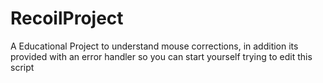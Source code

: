 # RecoilProject
A Educational Project to understand mouse corrections, in addition its provided with an error handler so you can start yourself trying to edit this script
